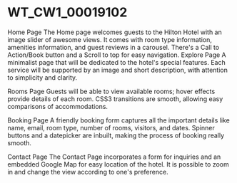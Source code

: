 # WT_CW1_00019102

Home Page
The Home page welcomes guests to the Hilton Hotel with an image slider of awesome views. It comes with room type information, amenities information, and guest reviews in a carousel. There's a Call to Action/Book button and a Scroll to top for easy navigation.
Explore Page
A minimalist page that will be dedicated to the hotel's special features. Each service will be supported by an image and short description, with attention to simplicity and clarity.

Rooms Page
Guests will be able to view available rooms; hover effects provide details of each room. CSS3 transitions are smooth, allowing easy comparisons of accommodations.

Booking Page
A friendly booking form captures all the important details like name, email, room type, number of rooms, visitors, and dates. Spinner buttons and a datepicker are inbuilt, making the process of booking really smooth.

Contact Page
The Contact Page incorporates a form for inquiries and an embedded Google Map for easy location of the hotel. It is possible to zoom in and change the view according to one's preference.

